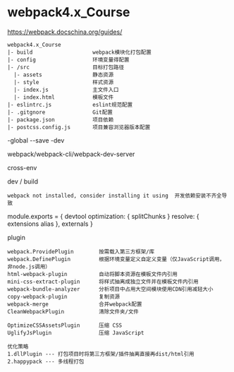 # webpack4.x_Course

https://webpack.docschina.org/guides/


```
webpack4.x_Course
|- build                   webpack模块化打包配置
|- config                  环境变量得配置
|- /src                    目标打包路径
  |- assets                静态资源
  |- style                 样式资源
  |- index.js              主文件入口
  |- index.html            模板文件
|- eslintrc.js             eslint规范配置
|- .gitgnore               Git配置
|- package.json            项目依赖    
|- postcss.config.js       项目兼容浏览器版本配置
```

-global
--save
-dev

webpack/webpack-cli/webpack-dev-server

cross-env

dev / build

```
webpack not installed, consider installing it using  开发依赖安装不齐全导致
```

module.exports = {
  devtool
  optimization: {
    splitChunks
  }
  resolve: {
    extensions
    alias
  },
  externals
}

plugin
```
webpack.ProvidePlugin        按需载入第三方框架/库
webpack.DefinePlugin         根据环境变量定义自定义变量（仅JavaScript调用，非node.js调用）
html-webpack-plugin          自动将脚本资源在模板文件内引用
mini-css-extract-plugin      将样式抽离成独立文件并在模板文件内引用
webpack-bundle-analyzer      分析项目中占用大空间模块使用CDN引用减轻大小
copy-webpack-plugin          复制资源
webpack-merge                合并webpack配置
CleanWebpackPlugin           清除文件夹/文件

OptimizeCSSAssetsPlugin      压缩 CSS
UglifyJsPlugin               压缩 JavaScript

优化策略
1.dllPlugin --- 打包项目时将第三方框架/插件抽离直接再dist/html引用
2.happypack --- 多线程打包
```
